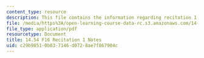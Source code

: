 ```yaml
---
content_type: resource
description: This file contains the information regarding recitation 1 notes.
file: /media/https%3A/open-learning-course-data-rc.s3.amazonaws.com/14-54-international-trade-fall-2016/c29b98510b037146d0728ae7f867904c_MIT14_54F16_Recitation1.pdf
file_type: application/pdf
resourcetype: Document
title: 14.54 F16 Recitation 1 Notes
uid: c29b9851-0b03-7146-d072-8ae7f867904c
---
```

